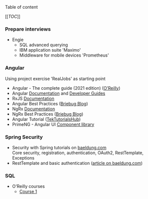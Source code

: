 Table of content

[[_TOC_]]

### Prepare interviews

* Engie
  * SQL advanced querying
  * IBM application suite 'Maximo'
  * Middleware for mobile devices 'Prometheus'

### Angular

Using project exercise 'RealJobs' as starting point

* Angular - The complete guide (2021 edition) ([O'Reilly](https://learning.oreilly.com/videos/angular-the/9781788998437/))
* Angular [Documentation](https://angular.io/docs) and [Developer Guides](https://angular.io/guide/developer-guide-overview)
* RxJS [Documentation](https://rxjs.dev/guide/overview)
* Angular Best Practices ([Briebug Blog](https://blog.briebug.com/angular))
* NgRx [Documentation](https://blog.briebug.com/angular)
* NgRx Best Practices ([Briebug Blog](https://blog.briebug.com/blog/category/NgRx))
* Angular Tutorial ([TekTutorialsHub](https://www.tektutorialshub.com/angular-tutorial/))
* PrimeNG - Angular UI [Component library](https://www.primefaces.org/primeng/showcase/#/)

### Spring Security

* Security with Spring tutorials on [baeldung.com](https://www.baeldung.com/security-spring)  
Core security, registration, authentication, OAuth2, RestTemplate, Exceptions
* RestTemplate and basic authentication ([article on baeldung.com](https://www.baeldung.com/how-to-use-resttemplate-with-basic-authentication-in-spring))

### SQL

* O'Reilly courses
  * [Course 1]()